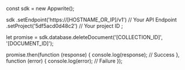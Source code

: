 const sdk = new Appwrite();

sdk
    .setEndpoint('https://[HOSTNAME_OR_IP]/v1') // Your API Endpoint
    .setProject('5df5acd0d48c2') // Your project ID
;

let promise = sdk.database.deleteDocument('[COLLECTION_ID]', '[DOCUMENT_ID]');

promise.then(function (response) {
    console.log(response); // Success
}, function (error) {
    console.log(error); // Failure
});